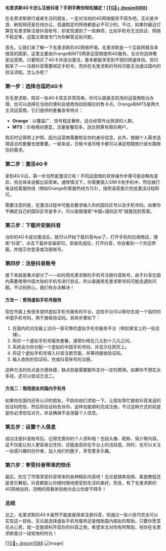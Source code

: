 **毛里求斯4G卡怎么注册抖音？手把手教你轻松搞定！[[TG💪+ @esim1088](https://t.me/s/esim1088)]**

在毛里求斯旅行或者生活的朋友，一定对当地的4G网络服务不陌生吧。无论是冲浪、刷视频还是在线办公，高速稳定的网络都是必不可少的。不过，如果你最近打算在毛里求斯注册抖音账号，却发现遇到了一些麻烦，比如手机号无法验证、网络不稳定等，这篇文章就专门为你解答这些问题。

首先，让我们来了解一下毛里求斯的4G网络环境。毛里求斯是一个互联网普及率很高的国家，这里主要由Orange和MTS两家运营商提供4G服务。无论你选择哪家运营商，只要购买了4G卡并成功激活，基本都能享受到不错的网速体验。但问题来了——注册抖音需要绑定手机号，而你在毛里求斯的号码可能无法通过国内的验证流程。怎么办呢？

### 第一步：选择合适的4G卡

在毛里求斯，购买一张4G卡其实非常简单。你可以直接去机场的运营商柜台办理，也可以选择在当地的便利店或商场找到相应的售卡点。Orange和MTS是两大主流运营商，它们提供的套餐各有特点：

- **Orange**：以覆盖广、信号稳定著称，适合经常外出旅游的人群。
- **MTS**：价格相对便宜，流量套餐较多，适合预算有限的用户。

购买时记得带上护照，因为运营商需要核实你的身份信息。此外，根据个人需求选择适合的套餐也很重要。一般来说，日租卡或月租卡都可以满足短期旅行或长期居住的需求。

### 第二步：激活4G卡

拿到4G卡后，第一步当然是激活它啦！不同运营商的具体操作步骤可能会略有差异，但总体来说都比较简单。通常情况下，你需要插入SIM卡到手机中，然后拨打电话给客服热线（例如Orange的客服热线为123），按照语音提示完成激活过程即可。

需要注意的是，在激活过程中可能会要求输入你的国际区号以及手机号码。如果你不确定自己的国际区号是多少，可以直接搜索“中国+国际区号”就能找到答案。

### 第三步：下载并安装抖音

当你的4G卡成功激活后，就可以开始下载抖音App了。打开手机的应用商店，搜索“抖音”，点击下载并安装即可。安装完成后，打开抖音，你会看到一个欢迎界面，并提示你登录或注册账号。

### 第四步：注册抖音账号

接下来就是重点部分了——如何用毛里求斯的手机号注册抖音账号。由于抖音在国内需要使用中国大陆的手机号进行验证，所以直接用毛里求斯号码可能会遇到问题。不过别担心，我们有办法解决！

#### 方法一：使用虚拟手机号服务

现在市面上有很多提供虚拟手机号服务的平台，这些平台可以帮你生成一个临时的中国手机号码，用于接收验证码。具体步骤如下：

1. 在国内的浏览器上访问一家可靠的虚拟手机号服务平台（例如某宝上的一些店铺）。
2. 购买一个虚拟手机号服务套餐，通常价格在几元到十几元之间。
3. 系统会为你分配一个虚拟的中国手机号码，并显示在网页上。
4. 将这个虚拟手机号填入抖音注册页面，并等待接收验证码。
5. 输入收到的验证码，完成抖音账号的注册。

这种方法的优点是方便快捷，缺点则是需要额外支付一定的费用。如果你不想花太多钱，还可以尝试方法二。

#### 方法二：借用朋友的国内手机号

如果你在国内还有认识的朋友，不妨向他们求助一下。让朋友帮忙接收抖音发送的验证码短信，然后将验证码告诉你，这样也能顺利完成注册。不过这种方式的前提是你必须信任对方，并且确保不会泄露个人信息。

### 第五步：设置个人信息

成功注册抖音账号后，记得完善你的个人资料哦！包括头像、昵称、简介等内容。这不仅能让别人更容易记住你，还能提高你在平台上的活跃度。同时，也可以关注一些感兴趣的创作者，加入他们的圈子，享受更多乐趣。

### 第六步：享受抖音带来的快乐

最后，别忘了尽情享受抖音带来的各种精彩内容吧！无论是搞笑视频、美食教程还是音乐舞蹈，抖音都能让你随时随地感受到生活的美好。而且，有了毛里求斯的4G网络加持，流畅的观看体验绝对会让你爱不释手！

### 总结

总之，毛里求斯的4G卡虽然不能直接用来注册抖音，但通过一些小技巧完全可以实现这一目标。无论是选择虚拟手机号服务还是借助国内朋友的帮助，只要你愿意花点心思，就一定能顺利开启你的抖音之旅。希望本文对你有所帮助，祝你在毛里求斯度过一段愉快的时光！

[[TG💪+ @esim1088](https://t.me/s/esim1088) ![Image](https://i.postimg.cc/4NQfJmqS/Snipaste-2025-05-13-00-14-12.png)]